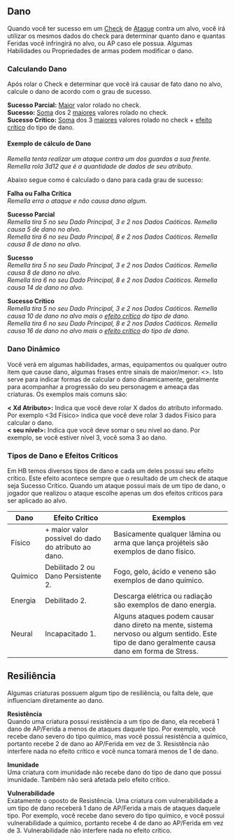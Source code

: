 ## Dano

Quando você ter sucesso em um [Check](./checks.md) de [Ataque](./actions.md#ataques) contra um alvo, você irá utilizar os mesmos dados do check para determinar quanto dano e quantas Feridas você infringirá no alvo, ou AP caso ele possua. Algumas Habilidades ou Propriedades de armas podem modificar o dano.

### Calculando Dano

Após rolar o Check e determinar que você irá causar de fato dano no alvo, calcule o dano de acordo com o grau de sucesso.

**Sucesso Parcial:** <ins>Maior</ins> valor rolado no check.  
**Sucesso:** <ins>Soma</ins> dos 2 <ins>maiores</ins> valores rolado no check.  
**Sucesso Crítico:** <ins>Soma</ins> dos 3 <ins>maiores</ins> valores rolado no check + [efeito crítico](#tipos-de-dano-e-efeitos-críticos) do tipo de dano.

<!-- **Explosão: Dado Caótico com maior valor possível** você soma o valor do dado caótico e rola ele novamente, somando o novo valor. Caso seja o maior valor possível, você rola ele novamente e assim segue o ciclo. -->

#### Exemplo de cálculo de Dano

_Remella tenta realizar um ataque contra um dos guardas a sua frente. Remella rola 3d12 que é a quantidade de dados de seu atributo._

Abaixo segue como é calculado o dano para cada grau de sucesso:

**Falha ou Falha Crítica**  
_Remella erra o ataque e não causa dano algum._

**Sucesso Parcial**  
_Remella tira 5 no seu Dado Principal, 3 e 2 nos Dados Caóticos. Remella causa 5 de dano no alvo._  
_Remella tira 6 no seu Dado Principal, 8 e 2 nos Dados Caóticos. Remella causa 8 de dano no alvo._

**Sucesso**  
_Remella tira 5 no seu Dado Principal, 3 e 2 nos Dados Caóticos. Remella causa 8 de dano no alvo._  
_Remella tira 6 no seu Dado Principal, 8 e 2 nos Dados Caóticos. Remella causa 14 de dano no alvo._

**Sucesso Crítico**  
_Remella tira 5 no seu Dado Principal, 3 e 2 nos Dados Caóticos. Remella causa 10 de dano no alvo mais o [efeito crítico](#tipos-de-dano-e-efeitos-críticos) do tipo de dano._  
_Remella tira 6 no seu Dado Principal, 8 e 2 nos Dados Caóticos. Remella causa 16 de dano no alvo mais o [efeito crítico](#tipos-de-dano-e-efeitos-críticos) do tipo de dano._

<!-- **Explosão**
Remella teve qualquer nível de sucesso e percebe que tirou 8 em um de seus dados caóticos, sendo o maior valor possível de 1d8, isso lhe concede explosão de dano.

Remella rola 1d6 que é o dano da arma, tirando um 3. Remella verifica o valor de <ins>todos os dados caóticos</ins>, que é 2 e 8, e soma-os ao dano total. Até agora temos 11 de dano, mas Remella pode rolar o dado com valor 8 novamente e somar o novo valor ao dano. Remella rola o dado e tira 4. Beck causa 15 de dano no alvo. -->

### Dano Dinâmico

Você verá em algumas habilidades, armas, equipamentos ou qualquer outro item que cause dano, algumas frases entre sinais de maior/menor: <>. Isto serve para indicar formas de calcular o dano dinamicamente, geralmente para acompanhar a progressão do seu personagem e ameaça das criaturas. Os exemplos mais comuns são:

**< Xd Atributo>:** Indica que você deve rolar X dados do atributo informado. Por exemplo <3d Físico> indica que você deve rolar 3 dados Físico para calcular o dano.  
**< seu nível>:** Indica que você deve somar o seu nível ao dano. Por exemplo, se você estiver nível 3, você soma 3 ao dano.

### Tipos de Dano e Efeitos Críticos

Em HB temos diversos tipos de dano e cada um deles possui seu efeito crítico. Este efeito acontece sempre que o resultado de um check de ataque seja Sucesso Crítico. Quando um ataque possui mais de um tipo de dano, o jogador que realizou o ataque escolhe apenas um dos efeitos críticos para ser aplicado ao alvo.

| Dano    | Efeito Crítico                                      | Exemplos                                                                                                                                        |
| ------- | --------------------------------------------------- | ----------------------------------------------------------------------------------------------------------------------------------------------- |
| Físico  | + maior valor possível do dado do atributo ao dano. | Basicamente qualquer lâmina ou arma que lança projéteis são exemplos de dano físico.                                                            |
| Químico | Debilitado 2 ou Dano Persistente 2.                 | Fogo, gelo, ácido e veneno são exemplos de dano químico.                                                                                        |
| Energia | Debilitado 2.                                       | Descarga elétrica ou radiação são exemplos de dano energia.                                                                                     |
| Neural  | Incapacitado 1.                                     | Alguns ataques podem causar dano direto na mente, sistema nervoso ou algum sentido. Este tipo de dano geralmente causa dano em forma de Stress. |

## Resiliência

Algumas criaturas possuem algum tipo de resiliência, ou falta dele, que influenciam diretamente ao dano.

**Resistência**  
Quando uma criatura possui resistência a um tipo de dano, ela receberá 1 dano de AP/Ferida a menos de ataques daquele tipo. Por exemplo, você recebe dano severo do tipo químico, mas você possui resistência a químico, portanto recebe 2 de dano ao AP/Ferida em vez de 3. Resistência não interfere nada no efeito crítico e você nunca tomará menos de 1 de dano.

**Imunidade**  
Uma criatura com imunidade não recebe dano do tipo de dano que possui imunidade. Também não será afetada pelo efeito crítico.

**Vulnerabilidade**  
Exatamente o oposto de Resistência. Uma criatura com vulnerabilidade a um tipo de dano receberá 1 dano de AP/Ferida a mais de ataques daquele tipo. Por exemplo, você recebe dano severo do tipo químico, e você possui vulnerabilidade a químico, portanto recebe 4 de dano ao AP/Ferida em vez de 3. Vulnerabilidade não interfere nada no efeito crítico.

